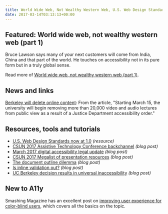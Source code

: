 ```yaml
---
title: World Wide Web, Not Wealthy Western Web, U.S. Web Design Standards, March 2017 Digital Accessibility Legal Update and More
date: 2017-03-14T03:13:13+00:00
---
```


## Featured: World wide web, not wealthy western web (part 1)

Bruce Lawson says many of your next customers will come from India, China and that part of the world. He touches on accessibility not in its pure form but in a truly global sense.

Read more of [World wide web, not wealthy western web (part 1)](https://www.smashingmagazine.com/2017/03/world-wide-web-not-wealthy-western-web-part-1/).

## News and links

[Berkeley will delete online content](https://www.insidehighered.com/news/2017/03/06/u-california-berkeley-delete-publicly-available-educational-content): From the article, "Starting March 15, the university will begin removing more than 20,000 video and audio lectures from public view as a result of a Justice Department accessibility order."

## Resources, tools and tutorials

- [U.S. Web Design Standards now at 1.0](https://standards.usa.gov) *(resource)*
- [CSUN 2017 Assistive Technology Conference backchannel](http://www.microassist.com/digital-accessibility/csun-2017-backchannel/) *(blog post)*
- [March 2017 digital accessibility legal update](http://www.lflegal.com/2017/03/update-csun17/) *(blog post)*
- [CSUN 2017 Megalist of presentation resources](http://www.dennisdeacon.com/web-design/accessibility/csun-2017-megalist-presentation-resources-digital-professionals/) *(blog post)*
- [The document outline dilemma](https://css-tricks.com/document-outline-dilemma/) *(blog post)*
- [Is inline validation out?](https://www.formulate.com.au/blog//is-inline-validation-out) *(blog post)*
- [UC Berkeley decision results in universal inaccessibility](http://webaim.org/blog/uc-berkeley-inaccessibility/) *(blog post)*

## New to A11y

Smashing Magazine has an excellent post on [improving user experience for color-blind users](https://www.smashingmagazine.com/2016/06/improving-ux-for-color-blind-users/), which covers all the basics on the topic.
